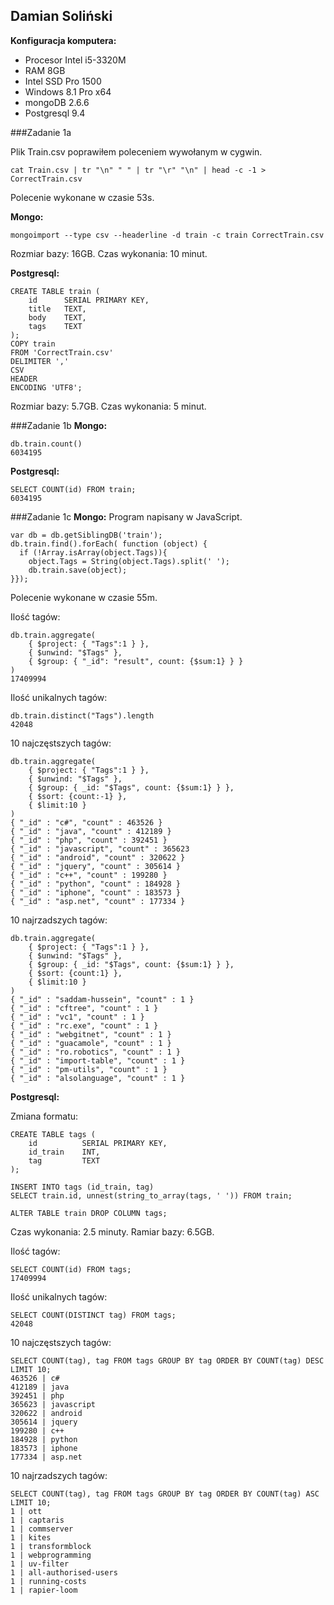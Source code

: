 ## Damian Soliński

**Konfiguracja komputera:**
- Procesor Intel i5-3320M
- RAM 8GB
- Intel SSD Pro 1500
- Windows 8.1 Pro x64
- mongoDB 2.6.6
- Postgresql 9.4

###Zadanie 1a

Plik Train.csv poprawiłem poleceniem wywołanym w cygwin.
```
cat Train.csv | tr "\n" " " | tr "\r" "\n" | head -c -1 > CorrectTrain.csv
```
Polecenie wykonane w czasie 53s.

**Mongo:**
```
mongoimport --type csv --headerline -d train -c train CorrectTrain.csv
```
Rozmiar bazy: 16GB. 
Czas wykonania: 10 minut.

**Postgresql:**
```
CREATE TABLE train (
    id    	SERIAL PRIMARY KEY,
    title 	TEXT,
    body  	TEXT,
    tags  	TEXT
);
COPY train
FROM 'CorrectTrain.csv'
DELIMITER ',' 
CSV 
HEADER 
ENCODING 'UTF8'; 
```
Rozmiar bazy:  5.7GB. 
Czas wykonania: 5 minut.

###Zadanie 1b
**Mongo:**
```
db.train.count()
6034195
```
**Postgresql:**
```
SELECT COUNT(id) FROM train;
6034195
```
###Zadanie 1c
**Mongo:**
Program napisany w JavaScript.
```
var db = db.getSiblingDB('train');
db.train.find().forEach( function (object) {
  if (!Array.isArray(object.Tags)){
    object.Tags = String(object.Tags).split(' ');
    db.train.save(object);
}});
```
Polecenie wykonane w czasie 55m.

Ilość tagów:
```
db.train.aggregate(
	{ $project: { "Tags":1 } },
	{ $unwind: "$Tags" },
	{ $group: { "_id": "result", count: {$sum:1} } }
)
17409994
```
Ilość unikalnych tagów:
```
db.train.distinct("Tags").length
42048
```
10 najczęstszych tagów:
```
db.train.aggregate( 
	{ $project: { "Tags":1 } }, 
	{ $unwind: "$Tags" }, 
	{ $group: { _id: "$Tags", count: {$sum:1} } }, 
	{ $sort: {count:-1} },
	{ $limit:10 }
)
{ "_id" : "c#", "count" : 463526 }
{ "_id" : "java", "count" : 412189 }
{ "_id" : "php", "count" : 392451 }
{ "_id" : "javascript", "count" : 365623
{ "_id" : "android", "count" : 320622 }
{ "_id" : "jquery", "count" : 305614 }
{ "_id" : "c++", "count" : 199280 }
{ "_id" : "python", "count" : 184928 }
{ "_id" : "iphone", "count" : 183573 }
{ "_id" : "asp.net", "count" : 177334 }
```
10 najrzadszych tagów:
```
db.train.aggregate( 
	{ $project: { "Tags":1 } }, 
	{ $unwind: "$Tags" }, 
	{ $group: { _id: "$Tags", count: {$sum:1} } }, 
	{ $sort: {count:1} },
	{ $limit:10 }
)
{ "_id" : "saddam-hussein", "count" : 1 }
{ "_id" : "cftree", "count" : 1 }
{ "_id" : "vc1", "count" : 1 }
{ "_id" : "rc.exe", "count" : 1 }
{ "_id" : "webgitnet", "count" : 1 }
{ "_id" : "guacamole", "count" : 1 }
{ "_id" : "ro.robotics", "count" : 1 }
{ "_id" : "import-table", "count" : 1 }
{ "_id" : "pm-utils", "count" : 1 }
{ "_id" : "alsolanguage", "count" : 1 }
```
**Postgresql:**

Zmiana formatu:
```
CREATE TABLE tags (
    id    		SERIAL PRIMARY KEY,
    id_train 	INT,
    tag  		TEXT
);

INSERT INTO tags (id_train, tag)
SELECT train.id, unnest(string_to_array(tags, ' ')) FROM train;

ALTER TABLE train DROP COLUMN tags;
```
Czas wykonania: 2.5 minuty.
Ramiar bazy: 6.5GB.

Ilość tagów:
```
SELECT COUNT(id) FROM tags;
17409994
```
Ilość unikalnych tagów:
```
SELECT COUNT(DISTINCT tag) FROM tags;
42048
```
10 najczęstszych tagów:
```
SELECT COUNT(tag), tag FROM tags GROUP BY tag ORDER BY COUNT(tag) DESC LIMIT 10;
463526 | c#
412189 | java
392451 | php
365623 | javascript
320622 | android
305614 | jquery
199280 | c++
184928 | python
183573 | iphone
177334 | asp.net
```
10 najrzadszych tagów:
```
SELECT COUNT(tag), tag FROM tags GROUP BY tag ORDER BY COUNT(tag) ASC LIMIT 10;
1 | ott
1 | captaris
1 | commserver
1 | kites
1 | transformblock
1 | webprogramming
1 | uv-filter
1 | all-authorised-users
1 | running-costs
1 | rapier-loom 
```

